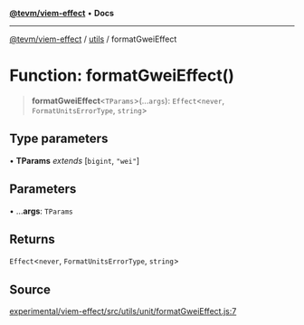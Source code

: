 [**@tevm/viem-effect**](../../README.md) • **Docs**

***

[@tevm/viem-effect](../../modules.md) / [utils](../README.md) / formatGweiEffect

# Function: formatGweiEffect()

> **formatGweiEffect**\<`TParams`\>(...`args`): `Effect`\<`never`, `FormatUnitsErrorType`, `string`\>

## Type parameters

• **TParams** *extends* [`bigint`, `"wei"`]

## Parameters

• ...**args**: `TParams`

## Returns

`Effect`\<`never`, `FormatUnitsErrorType`, `string`\>

## Source

[experimental/viem-effect/src/utils/unit/formatGweiEffect.js:7](https://github.com/evmts/tevm-monorepo/blob/main/experimental/viem-effect/src/utils/unit/formatGweiEffect.js#L7)
